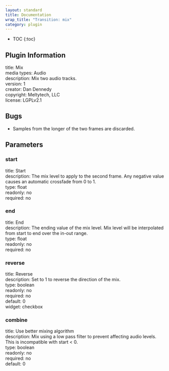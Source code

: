 ```yaml
---
layout: standard
title: Documentation
wrap_title: "Transition: mix"
category: plugin
---
```

* TOC
{:toc}

## Plugin Information

title: Mix  
media types:
Audio  
description: Mix two audio tracks.  
version: 1  
creator: Dan Dennedy  
copyright: Meltytech, LLC  
license: LGPLv2.1  

## Bugs

* Samples from the longer of the two frames are discarded.


## Parameters

### start

title: Start    
description:
The mix level to apply to the second frame. Any negative value causes an automatic crossfade from 0 to 1.  
type: float  
readonly: no  
required: no  

### end

title: End    
description:
The ending value of the mix level. Mix level will be interpolated from start to end over the in-out range.  
type: float  
readonly: no  
required: no  

### reverse

title: Reverse    
description:
Set to 1 to reverse the direction of the mix.  
type: boolean  
readonly: no  
required: no  
default: 0  
widget: checkbox  

### combine

title: Use better mixing algorithm    
description:
Mix using a low pass filter to prevent affecting audio levels. This is incompatible with start &lt; 0.  
type: boolean  
readonly: no  
required: no  
default: 0  

